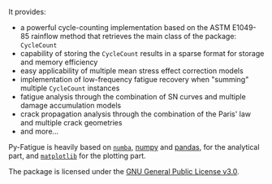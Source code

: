 It provides:

- a powerful cycle-counting implementation based on the ASTM E1049-85 rainflow method that retrieves the main class of the package: ``CycleCount``
- capability of storing the ``CycleCount`` results in a sparse format for storage and memory efficiency
- easy applicability of multiple mean stress effect correction models
- implementation of low-frequency fatigue recovery when "summing" multiple ``CycleCount`` instances
- fatigue analysis through the combination of SN curves and multiple damage accumulation models
- crack propagation analysis through the combination of the Paris' law and multiple crack geometries
- and more...

Py-Fatigue is heavily based on [``numba``](https://numba.pydata.org/), [numpy](https://numpy.org/) and [pandas](https://pandas.pydata.org/), for the analytical part, and [``matplotlib``](https://matplotlib.org/) for the plotting part.

The package is licensed under the [GNU General Public License v3.0](https://www.gnu.org/licenses/gpl-3.0.en.html).